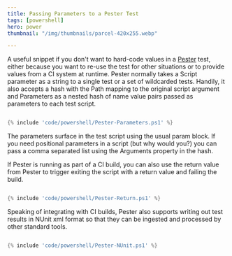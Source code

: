 ```yaml
---
title: Passing Parameters to a Pester Test
tags: [powershell]
hero: power
thumbnail: "/img/thumbnails/parcel-420x255.webp"

---
```


A useful snippet if you don't want to hard-code values in a <a href="https://github.com/pester/Pester">Pester</a>
test, either because you want to re-use the test for other situations or to provide values from a CI system
at runtime. Pester normally takes a Script parameter as a string to a single test or a set of wildcarded tests. Handily,
it also accepts a hash with the Path mapping to the original script argument and Parameters as a nested hash of
name value pairs passed as parameters to each test script.

```powershell

{% include 'code/powershell/Pester-Parameters.ps1' %}

```

The parameters surface in the test script using the usual param block. If you need positional parameters in a script (but why
would you?) you can pass a comma separated list using the Arguments property in the hash.

If Pester is running as part of a CI build, you can also use the return value from Pester to trigger exiting the script with a return value
and failing the build.

```powershell

{% include 'code/powershell/Pester-Return.ps1' %}

```

Speaking of integrating with CI builds, Pester also supports writing out test results in NUnit xml format so that they can be ingested
and processed by other standard tools.

```powershell

{% include 'code/powershell/Pester-NUnit.ps1' %}

```
